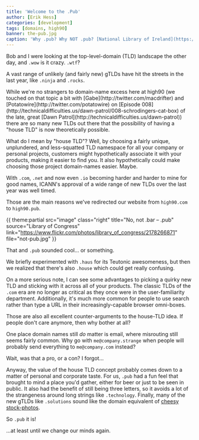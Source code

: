 ```yaml
---
title: 'Welcome to the .Pub'
author: [Erik Hess]
categories: [development]
tags: [domains, high90]
banner: the-pub.jpg
caption: 'Why .pub? Why NOT .pub? [National Library of Ireland](https://www.flickr.com/photos/nlireland/6209964369)'
---
```


Bob and I were looking at the top-level-domain (TLD) landscape the other day, and `.wow` is it crazy. `.wtf`?

A vast range of unlikely (and fairly new) gTLDs have hit the streets in the last year, like `.ninja` and `.rocks`. 

<p class="has-pullquote" data-pullquote="It could make choosing domain-names easier. Maybe." markdown="1">While we're no strangers to domain-name excess here at high90 (we touched on that topic a bit with [Gabe](http://twitter.com/macdrifter) and [Potatowire](http://twitter.com/potatowire) on [Episode 008](http://technicaldifficulties.us/dawn-patrol/008-schrodingers-cat-box) of the late, great [Dawn Patrol](http://technicaldifficulties.us/dawn-patrol)) there are so many new TLDs out there that the possibility of having a "house TLD" is now theoretically possible.</p>

What do I mean by "house TLD"? Well, by choosing a fairly unique, unplundered, and less-squatted TLD namespace for all your company or personal projects, customers might hypothetically associate it with your products, making it easier to find you. It also hypothetically could make choosing those project domain-names easier. Maybe. 

With `.com`, `.net` and now even `.io` becoming harder and harder to mine for good names, ICANN's approval of a wide range of new TLDs over the last year was well timed.

Those are the main reasons we've redirected our website from `high90.com` to `high90.pub`. 

{{ theme:partial src="image" class="right" title="No, not .bar &ndash; .pub" source="Library of Congress" link="https://www.flickr.com/photos/library_of_congress/2178266871" file="not-pub.jpg" }}

That and `.pub` sounded cool... or something.

We briefly experimented with `.haus` for its Teutonic awesomeness, but then we realized that there's also `.house` which could get really confusing.

On a more serious note, I can see some advantages to picking a quirky new TLD and sticking with it across all of your products. The classic TLDs of the `.com` era are no longer as critical as they once were in the user-familiarity department. Additionally, it's much more common for people to use search rather than type a URL in their increasingly-capable browser omni-boxes. 

Those are also all excellent counter-arguments to the house-TLD idea. If people don't care anymore, then why bother at all? 

One place domain names still *do* matter is email, where misrouting still seems fairly common. Why go with `me@company.strange` when people will probably send everything to `me@company.com` instead?

Wait, was that a pro, or a con? I forgot...

Anyway, the value of the house TLD concept probably comes down to a matter of personal and corporate taste. For us, `.pub` had a fun feel that brought to mind a place you'd gather, either for beer or just to be seen in public. It also had the benefit of still being three letters, so it avoids a lot of the strangeness around long strings like `.technology`. Finally, many of the new gTLDs like `.solutions` sound like the domain equivalent of [cheesy stock-photos](http://www.adweek.com/adfreak/vince-vaughn-and-costars-pose-idiotic-stock-photos-you-can-have-free-163239). 

So `.pub` it is!

...at least until we change our minds again.
